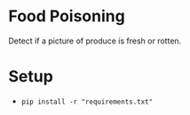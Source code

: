# Food Poisoning
Detect if a picture of produce is fresh or rotten.

# Setup
  - `pip install -r "requirements.txt"`